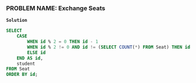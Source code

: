 ### PROBLEM NAME: Exchange Seats

**`Solution`**

```sql
SELECT
    CASE
        WHEN id % 2 = 0 THEN id - 1
        WHEN id % 2 != 0 AND id != (SELECT COUNT(*) FROM Seat) THEN id + 1
        ELSE id
    END AS id,
    student
FROM Seat
ORDER BY id;
```
